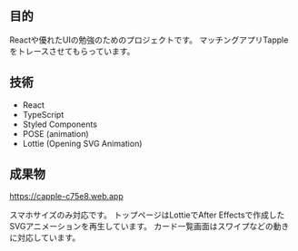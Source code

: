 ## 目的
Reactや優れたUIの勉強のためのプロジェクトです。
マッチングアプリTappleをトレースさせてもらっています。

## 技術
- React
- TypeScript
- Styled Components
- POSE (animation)
- Lottie (Opening SVG Animation)

## 成果物
https://capple-c75e8.web.app

スマホサイズのみ対応です。
トップページはLottieでAfter Effectsで作成したSVGアニメーションを再生しています。
カード一覧画面はスワイプなどの動きに対応しています。
